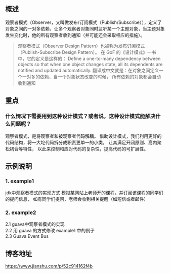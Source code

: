 ## 概述 

观察者模式（Observer，又叫做发布/订阅模式（Publish/Subscribe）），定义了对象之间的一对多依赖，让多个观察者对象同时监听某一个主题对象，当主题对象发生变化时，他的所有观察者收到通知（并可能还会采取相应的措施）。

> 观察者模式（Observer Design Pattern）也被称为发布订阅模式（Publish-Subscribe Design Pattern）。
> 在 GoF 的《设计模式》一书中，它的定义是这样的：
>   Define a one-to-many dependency between objects so that when one 
>   object changes state, all its dependents are notified and updated 
>   automatically.
> 翻译成中文就是：在对象之间定义一个一对多的依赖，当一个对象状态改变的时候，
> 所有依赖的对象都会自动收到通知

## 重点
### 什么情况下需要用到这种设计模式？或者说，这种设计模式能解决什么问题呢？

观察者模式，是将观察者和被观察者代码解耦。
借助设计模式，我们利用更好的代码结构，将一大坨代码拆分成职责更单一的小类，
让其满足开闭原则、高内聚松耦合等特性，
以此来控制和应对代码的复杂性，提高代码的可扩展性。


## 示例说明

### 1. example1
jdk中观察者模式的实现方式
模拟某网站上老师开的课程，并订阅该课程的同学们的提问信息，
如有同学们提问，老师会收到相关提醒（如短信或者邮件）


### 2. example2 
2.1 guava中观察者模式的实现  <br/>
2.2 用 guava 的方式修改 example1 中的例子 <br/>
2.3 Guava Event Bus

## 博客地址 
https://www.jianshu.com/p/52c914162f4b



